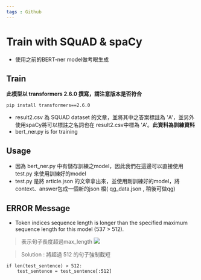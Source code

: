 ```yaml
---
tags : Github
---
```

# Train with SQuAD & spaCy

* 使用之前的BERT-ner model做考眼生成

## Train
**此模型以 transformers 2.6.0 撰寫，請注意版本是否符合**
```
pip install transformers==2.6.0
```
* result2.csv 為 SQUAD dataset 的文章，並將其中之答案標註為 'A'，並另外使用spaCy將可以標註之名詞也在 result2.csv中標為 'A'。**此資料為訓練資料**
* bert_ner.py is for training


## Usage
* 因為 bert_ner.py 中有儲存訓練之model，因此我們在這邊可以直接使用 test.py 來使用訓練好的model
* test.py 是將 article.json 的文章拿出來，並使用剛訓練好的model，將 context、answer包成一個新的json 檔( qg_data.json , 稍後可做qg)



## ERROR Message
* Token indices sequence length is longer than the specified maximum sequence length for this model (537 > 512).
> 表示句子長度超過max_length
>![](https://i.imgur.com/GzFn86Q.png)

> Solution : 將超過 512 的句子強制截短
```
if len(test_sentence) > 512:
    test_sentence = test_sentence[:512]
```

